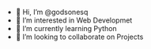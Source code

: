- 👋 Hi, I’m @godsonesq
- 👀 I’m interested in Web Developmet
- 🌱 I’m currently learning Python
- 💞️ I’m looking to collaborate on Projects


<!---
godsonesq/godsonesq is a ✨ special ✨ repository because its `README.md` (this file) appears on your GitHub profile.
You can click the Preview link to take a look at your changes.
--->
